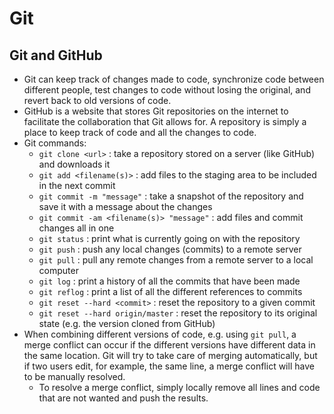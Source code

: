 # Git

## Git and GitHub

-   Git can keep track of changes made to code, synchronize code between different people, test changes to code without losing the original, and revert back to old versions of code.
-   GitHub is a website that stores Git repositories on the internet to facilitate the collaboration that Git allows for. A repository is simply a place to keep track of code and all the changes to code.
-   Git commands:
    -   `git clone <url>` : take a repository stored on a server (like GitHub) and downloads it
    -   `git add <filename(s)>` : add files to the staging area to be included in the next commit
    -   `git commit -m "message"` : take a snapshot of the repository and save it with a message about the changes
    -   `git commit -am <filename(s)> "message"` : add files and commit changes all in one
    -   `git status` : print what is currently going on with the repository
    -   `git push` : push any local changes (commits) to a remote server
    -   `git pull` : pull any remote changes from a remote server to a local computer
    -   `git log` : print a history of all the commits that have been made
    -   `git reflog` : print a list of all the different references to commits
    -   `git reset --hard <commit>` : reset the repository to a given commit
    -   `git reset --hard origin/master` : reset the repository to its original state (e.g. the version cloned from GitHub)
-   When combining different versions of code, e.g. using `git pull`, a merge conflict can occur if the different versions have different data in the same location. Git will try to take care of merging automatically, but if two users edit, for example, the same line, a merge conflict will have to be manually resolved.
    -   To resolve a merge conflict, simply locally remove all lines and code that are not wanted and push the results.
